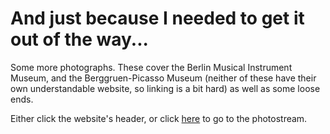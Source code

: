# And just because I needed to get it out of the way...

Some more photographs. These cover the Berlin Musical Instrument Museum, and the Berggruen-Picasso Museum (neither of these have their own understandable website, so linking is a bit hard) as well as some loose ends.

Either click the website's header, or click <a href="http://flickr.com/photos/pomax" target="_blank">here</a> to go to the photostream.